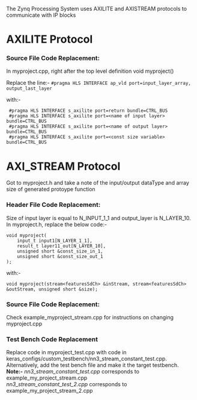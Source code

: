 The Zynq Processing System uses AXILITE and AXISTREAM protocols to communicate with IP blocks

# AXILITE Protocol

### Source File Code Replacement:
In myproject.cpp, right after the top level definition void myproject()

Replace the line:-
` #pragma HLS INTERFACE ap_vld port=input_layer_array, output_last_layer `

with:- 

```
 #pragma HLS INTERFACE s_axilite port=return bundle=CTRL_BUS
 #pragma HLS INTERFACE s_axilite port=<name of input layer> bundle=CTRL_BUS
 #pragma HLS INTERFACE s_axilite port=<name of output layer> bundle=CTRL_BUS
 #pragma HLS INTERFACE s_axilite port=<const size variable> bundle=CTRL_BUS
```

# AXI_STREAM Protocol

Got to myproject.h and take a note of the input/output dataType and array size of generated protoype function

### Header File Code Replacement:

Size of input layer is equal to N_INPUT_1_1 and output_layer is N_LAYER_10.  
In myproject.h, replace the below code:-  
```
void myproject(
    input_t input1[N_LAYER_1_1],
    result_t layer11_out[N_LAYER_10],
    unsigned short &const_size_in_1,
    unsigned short &const_size_out_1
);
```

with:-  
```
void myproject(stream<featuresSdCh> &inStream, stream<featuresSdCh> &outStream, unsigned short &size);
```

### Source File Code Replacement:
Check example_myproject_stream.cpp for instructions on changing myproject.cpp

### Test Bench Code Replacement
Replace code in myproject_test.cpp with code in keras_configs/custom_testbench/nn3_stream_constant_test.cpp.  
Alternatively, add the test bench file and make it the target testbench.
**Note:-** *nn3_stream_constant_test.cpp* corresponds to example_my_project_stream.cpp  
           *nn3_stream_constant_test_2.cpp* corresponds to example_my_project_stream_2.cpp    
	   
	

